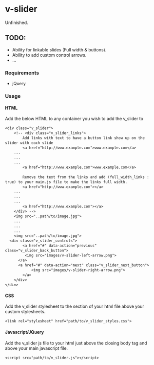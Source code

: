 # v-slider
Unfinished.

## TODO:
* Ability for linkable slides (Full width & buttons).
* Ability to add custom control arrows.
* ...


### Requirements
* jQuery

### Usage

#### HTML

Add the below HTML to any container you wish to add the v_slider to

	<div class="v_slider">
		<!-- <div class="v_slider_links">
			Add links with text to have a button link show up on the slider with each slide
			<a href="http://www.example.com">www.example.com</a>
	    ...
	  	...
	  	...
			<a href="http://www.example.com">www.example.com</a>

			Remove the text from the links and add (full_width_links : true) to your main.js file to make the links full width.
			<a href="http://www.example.com"></a>
	    ...
	  	...
	  	...
			<a href="http://www.example.com"></a>
		</div> -->
		<img src="..path/to/image.jpg">
		...
		...
		...
		<img src="..path/to/image.jpg">
	  <div class="v_slider_controls">
			<a href="#" data-action="previous" class="v_slider_back_button">
			 <img src="images/v-slider-left-arrow.png">
		  </a>
		  <a href="#" data-action="next" class="v_slider_next_button">
				<img src="images/v-slider-right-arrow.png">
	 		</a>
		</div>
	</div>


#### CSS


Add the v_slider stylesheet to the <head></head> section of your html file above your custom stylesheets.

	<link rel="stylesheet" href="path/to/v_slider_styles.css">


#### Javascript/JQuery

Add the v_slider js file to your html just above the closing body tag
and above your main javascript file.

	<script src="path/to/v_slider.js"></script>
</body>
